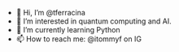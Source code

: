 - 👋 Hi, I’m @tferracina
- 👀 I’m interested in quantum computing and AI.
- 🌱 I’m currently learning Python
- 📫 How to reach me: @itommyf on IG

<!---
tferracina/tferracina is a ✨ special ✨ repository because its `README.md` (this file) appears on your GitHub profile.
You can click the Preview link to take a look at your changes.
--->
